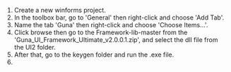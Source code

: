 1. Create a new winforms project.
2. In the toolbox bar, go to 'General' then right-click and choose 'Add Tab'.
3. Name the tab 'Guna' then right-click and choose 'Choose Items...'.
4. Click browse then go to the Framework-lib-master from the 'Guna_UI_Framework_Ultimate_v2.0.0.1.zip', and select the dll file from the UI2 folder.
5. After that, go to the keygen folder and run the .exe file.
6. 
